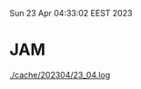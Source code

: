 Sun 23 Apr 04:33:02 EEST 2023
# JAM
<a href='./cache/202304/23_04.log'>./cache/202304/23_04.log</a>
